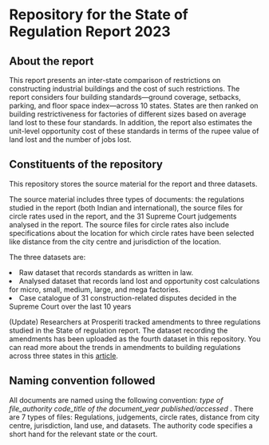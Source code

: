 # Repository for the State of Regulation Report 2023

## About the report
This report presents an inter-state comparison of restrictions on constructing industrial buildings and the cost of such restrictions. The report considers four building standards—ground coverage, setbacks, parking, and floor space index—across 10 states. States are then ranked on building restrictiveness for factories of different sizes based on average land lost to these four standards. In addition, the report also estimates the unit-level opportunity cost of these standards in terms of the rupee value of land lost and the number of jobs lost.

## Constituents of the repository
This repository stores the source material for the report and three datasets.

The source material includes three types of documents: the regulations studied in the report (both Indian and international), the source files for circle rates used in the report, and the 31 Supreme Court judgements analysed in the report. The source files for circle rates also include specifications about the location for which circle rates have been selected like distance from the city centre and jurisdiction of the location. 

The three datasets are:

<li>Raw dataset that records standards as written in law.
<li>Analysed dataset that records land lost and opportunity cost calculations for micro, small, medium, large, and mega factories.
<li>Case catalogue of 31 construction-related disputes decided in the Supreme Court over the last 10 years

(Update) Researchers at Prosperiti tracked amendments to three regulations studied in the State of regulation report. The dataset recording the amendments has been uploaded as the fourth dataset in this repository. You can read more about the trends in amendments to building regulations across three states in this [article](). 


## Naming convention followed
All documents are named using the following convention: <i>type of file_authority code_title of the document_year published/accessed </i>. There are 7 types of files: Regulations, judgements, circle rates, distance from city centre, jurisdiction, land use, and datasets. The authority code specifies a short hand for the relevant state or the court.
